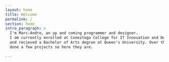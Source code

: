 ```yaml
---
layout: home
title: Welcome
permalink: /
section: home
intro_paragraph: >
  I'm Marc-Andre, an up and coming programmer and designer.
  I am currently enrolled at Conestoga College for IT Innovation and Design 
  and recieved a Bachelor of Arts degree at Queen's University. Over the years I've
  done a few projects so here they are.
  
---
```

